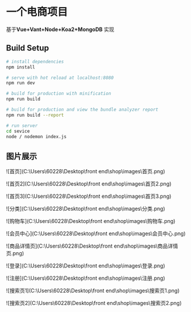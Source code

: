 # 一个电商项目

基于**Vue+Vant+Node+Koa2+MongoDB** 实现

## Build Setup

``` bash
# install dependencies
npm install

# serve with hot reload at localhost:8080
npm run dev

# build for production with minification
npm run build

# build for production and view the bundle analyzer report
npm run build --report

# run server
cd sevice
node / nodemon index.js
```



## 图片展示

![首页](C:\Users\60228\Desktop\front end\shop\images\首页.png)

![首页2](C:\Users\60228\Desktop\front end\shop\images\首页2.png)

![首页3](C:\Users\60228\Desktop\front end\shop\images\首页3.png)

![分类](C:\Users\60228\Desktop\front end\shop\images\分类.png)

![购物车](C:\Users\60228\Desktop\front end\shop\images\购物车.png)

![会员中心](C:\Users\60228\Desktop\front end\shop\images\会员中心.png)

![商品详情页](C:\Users\60228\Desktop\front end\shop\images\商品详情页.png)

![登录](C:\Users\60228\Desktop\front end\shop\images\登录.png)

![注册](C:\Users\60228\Desktop\front end\shop\images\注册.png)

![搜索页1](C:\Users\60228\Desktop\front end\shop\images\搜索页1.png)

![搜索页2](C:\Users\60228\Desktop\front end\shop\images\搜索页2.png)